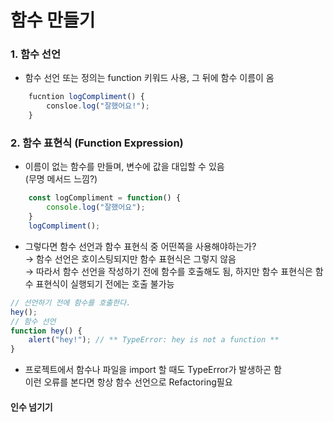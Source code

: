 # 함수 만들기
### 1. 함수 선언
- 함수 선언 또는 정의는 function 키워드 사용, 그 뒤에 함수 이름이 옴
``` javascript
    fucntion logCompliment() {
        consloe.log("잘했어요!");
    }
```

### 2. 함수 표현식 (Function Expression)
- 이름이 없는 함수를 만들며, 변수에 값을 대입할 수 있음<br>
  (무명 메서드 느낌?)
``` javascript
    const logCompliment = function() {
        console.log("잘했어요");
    }
    logCompliment();
```

- 그렇다면 함수 선언과 함수 표현식 중 어떤쪽을 사용해야하는가?<br>
  → 함수 선언은 호이스팅되지만 함수 표현식은 그렇지 않음<br>
  → 따라서 함수 선언을 작성하기 전에 함수를 호출해도 됨, 하지만 함수 표현식은 함수 표현식이 실행되기 전에는 호출 불가능
``` javascript
// 선언하기 전에 함수를 호출한다.
hey();
// 함수 선언
function hey() {
    alert("hey!"); // ** TypeError: hey is not a function **
}
```
- 프로젝트에서 함수나 파일을 import 할 때도 TypeError가 발생하곤 함<br>
  이런 오류를 본다면 항상 함수 선언으로 Refactoring필요

#### 인수 넘기기
